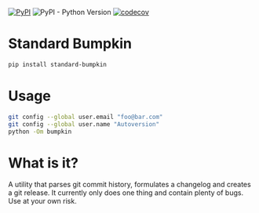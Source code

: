 
[![PyPI](https://img.shields.io/pypi/v/standard-bumpkin)](https://pypi.org/project/standard-bumpkin/) ![PyPI - Python Version](https://img.shields.io/pypi/pyversions/standard-bumpkin)
 [![codecov](https://codecov.io/gh/fredheidrich/bumpkin/branch/main/graph/badge.svg?token=WCM92TNZCA)](https://codecov.io/gh/fredheidrich/bumpkin)

# Standard Bumpkin

```bash
pip install standard-bumpkin
```

# Usage

```bash
git config --global user.email "foo@bar.com"
git config --global user.name "Autoversion"
python -Om bumpkin
```

# What is it?

A utility that parses git commit history, formulates a changelog and creates a git release. It currently only does one thing and contain plenty of bugs. Use at your own risk.
